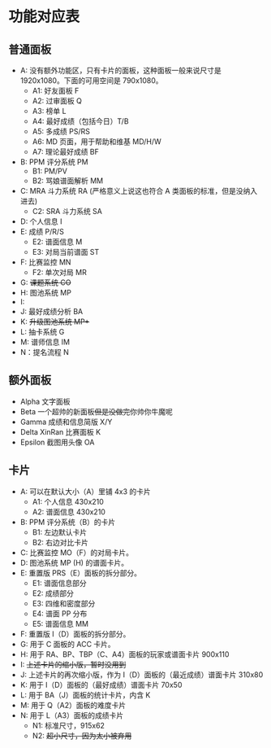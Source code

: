 # 功能对应表

## 普通面板

- A: 没有额外功能区，只有卡片的面板，这种面板一般来说尺寸是 1920x1080。下面的可用空间是 790x1080。
  - A1: 好友面板 F
  - A2: 过审面板 Q
  - A3: 榜单 L
  - A4: 最好成绩（包括今日）T/B
  - A5: 多成绩 PS/RS
  - A6: MD 页面，用于帮助和维基 MD/H/W
  - A7: 理论最好成绩 BF
- B: PPM 评分系统 PM
  - B1: PM/PV
  - B2: 骂娘谱面解析 MM
- C: MRA 斗力系统 RA (严格意义上说这也符合 A 类面板的标准，但是没纳入进去)
  - C2: SRA 斗力系统 SA
- D: 个人信息 I
- E: 成绩 P/R/S
  - E2: 谱面信息 M
  - E3: 对局当前谱面 ST
- F: 比赛监控 MN
  - F2: 单次对局 MR
- G: ~~课题系统 CO~~
- H: 图池系统 MP
- I: 
- J: 最好成绩分析 BA
- K: ~~升级图池系统 MP+~~
- L: 抽卡系统 G
- M: 谱师信息 IM
- N：提名流程 N

## 额外面板

- Alpha 文字面板
- Beta 一个超帅的新面板~~但是没做完~~你帅你牛魔呢
- Gamma 成绩和信息简版 X/Y
- Delta XinRan 比赛面板 K
- Epsilon 截图用头像 OA

## 卡片

- A: 可以在默认大小（A）里铺 4x3 的卡片
  - A1: 个人信息 430x210
  - A2: 谱面信息 430x210
- B: PPM 评分系统（B）的卡片
  - B1: 左边默认卡片
  - B2: 右边对比卡片
- C: 比赛监控 MO（F）的对局卡片。
- D: 图池系统 MP (H) 的谱面卡片。
- E: 重置版 PRS（E）面板的拆分部分。
  - E1: 谱面信息部分
  - E2: 成绩部分
  - E3: 四维和密度部分
  - E4: 谱面 PP 分布
  - E5: 谱面信息 MM
- F: 重置版 I（D）面板的拆分部分。
- G: 用于 C 面板的 ACC 卡片。
- H: 用于 RA、BP、TBP（C、A4）面板的玩家或谱面卡片 900x110
- I: ~~上述卡片的缩小版，暂时没用到~~
- J: 上述卡片的再次缩小版，作为 I（D）面板的（最近成绩）谱面卡片 310x80
- K: 用于 I（D）面板的（最好成绩）谱面卡片 70x50
- L: 用于 BA（J）面板的统计卡片，内含 K
- M: 用于 Q（A2）面板的难度卡片
- N: 用于 L（A3）面板的成绩卡片
  - N1: 标准尺寸，915x62
  - N2: ~~超小尺寸，因为太小被弃用~~